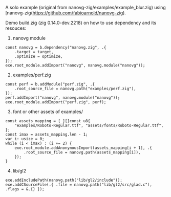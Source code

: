 A solo example (original from nanovg-zig/examples/example_blur.zig) using [nanovg-zig(https://github.com/fabioarnold/nanovg-zig).

Demo build.zig (zig 0.14.0-dev.2218) on how to use dependency and its resouces:

1. nanovg module
```zig
const nanovg = b.dependency("nanovg.zig", .{
    .target = target,
    .optimize = optimize,
});
exe.root_module.addImport("nanovg", nanovg.module("nanovg"));
```

2. examples/perf.zig
```zig
const perf = b.addModule("perf.zig", .{
    .root_source_file = nanovg.path("examples/perf.zig"),
});
perf.addImport("nanovg", nanovg.module("nanovg"));
exe.root_module.addImport("perf.zig", perf);
```

3. font or other assets of examples/
```zig
const assets_mapping = [_][]const u8{
    "examples/Roboto-Regular.ttf", "assets/fonts/Roboto-Regular.ttf",
};
const imax = assets_mapping.len - 1;
var i: usize = 0;
while (i < imax) : (i += 2) {
    exe.root_module.addAnonymousImport(assets_mapping[i + 1], .{
        .root_source_file = nanovg.path(assets_mapping[i]),
    });
}
```

4. lib/gl2
```zig
exe.addIncludePath(nanovg.path("lib/gl2/include"));
exe.addCSourceFile(.{ .file = nanovg.path("lib/gl2/src/glad.c"), .flags = &.{} });
```
